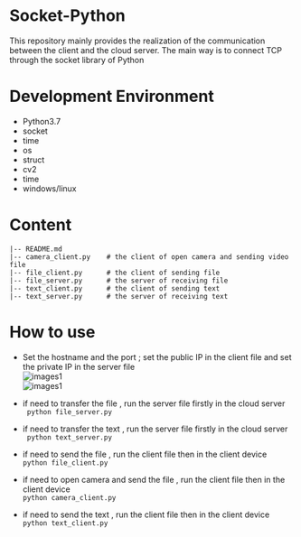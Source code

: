 # Socket-Python

This repository mainly provides the realization of the communication between the client and the cloud server. The main way is to connect TCP through the socket library of Python

# Development Environment
- Python3.7
- socket
- time
- os
- struct
- cv2
- time
- windows/linux

# Content
```
|-- README.md
|-- camera_client.py    # the client of open camera and sending video file
|-- file_client.py      # the client of sending file
|-- file_server.py      # the server of receiving file
|-- text_client.py      # the client of sending text
|-- text_server.py      # the server of receiving text
```

# How to use
- Set the hostname and the port ; set the public IP in the client file and set the private IP in the server file  
![images1](https://github.com/FanDady/blob/Socket-Python/images/1.jpg)  
![images1](https://github.com/FanDady/blob/Socket-Python/images/2.jpg)

- if need to transfer the file , run the server file firstly in the cloud server  
``` python file_server.py```  

- if need to transfer the text , run the server file firstly in the cloud server  
``` python text_server.py```  

- if need to send the file , run the client file then in the client device  
```python file_client.py```  
- if need to open camera and send the file , run the client file then in the client device  
```python camera_client.py```  
- if need to send the text , run the client file then in the client device  
```python text_client.py```
